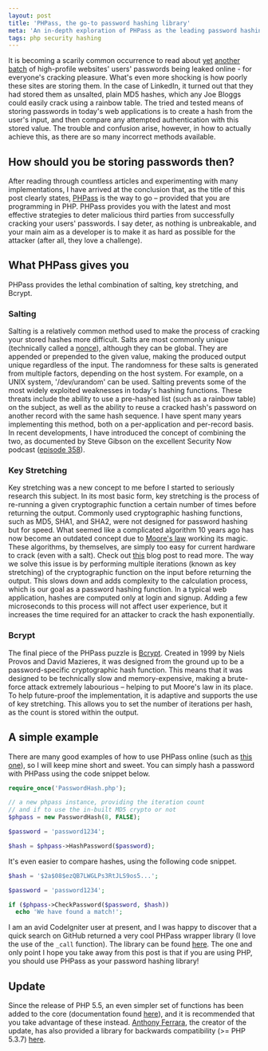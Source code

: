 ```yaml
---
layout: post
title: 'PHPass, the go-to password hashing library'
meta: 'An in-depth exploration of PHPass as the leading password hashing library, detailing best practices for password storage and security in PHP applications.'
tags: php security hashing
---
```


It is becoming a scarily common occurrence to read about [yet](http://www.guardian.co.uk/technology/us-news-blog/2012/jun/07/blogpost-eharmony-linkedin-hacked-leaked) [another](http://www.bbc.co.uk/news/technology-18338956) [batch](http://www.pcworld.com/article/257178/music_site_lastfm_joins_the_passwordleak_parade.html) of high-profile websites' users' passwords being leaked online - for everyone's cracking pleasure.
What's even more shocking is how poorly these sites are storing them.
In the case of LinkedIn, it turned out that they had stored them as unsalted, plain MD5 hashes, which any Joe Bloggs could easily crack using a rainbow table.
The tried and tested means of storing passwords in today's web applications is to create a hash from the user's input, and then compare any attempted authentication with this stored value.
The trouble and confusion arise, however, in how to actually achieve this, as there are so many incorrect methods available.

<!--more-->

## How should you be storing passwords then?

After reading through countless articles and experimenting with many implementations, I have arrived at the conclusion that, as the title of this post clearly states, [PHPass](http://www.openwall.com/phpass/) is the way to go – provided that you are programming in PHP.
PHPass provides you with the latest and most effective strategies to deter malicious third parties from successfully cracking your users' passwords.
I say deter, as nothing is unbreakable, and your main aim as a developer is to make it as hard as possible for the attacker (after all, they love a challenge).

## What PHPass gives you

PHPass provides the lethal combination of salting, key stretching, and Bcrypt.

### Salting

Salting is a relatively common method used to make the process of cracking your stored hashes more difficult.
Salts are most commonly unique (technically called a [nonce](http://en.wikipedia.org/wiki/Cryptographic_nonce)), although they can be global.
They are appended or prepended to the given value, making the produced output unique regardless of the input.
The randomness for these salts is generated from multiple factors, depending on the host system.
For example, on a UNIX system, '/dev/urandom' can be used.
Salting prevents some of the most widely exploited weaknesses in today's hashing functions.
These threats include the ability to use a pre-hashed list (such as a rainbow table) on the subject, as well as the ability to reuse a cracked hash's password on another record with the same hash sequence.
I have spent many years implementing this method, both on a per-application and per-record basis.
In recent developments, I have introduced the concept of combining the two, as documented by Steve Gibson on the excellent Security Now podcast ([episode 358](http://www.grc.com/sn/sn-358.htm)).

### Key Stretching

Key stretching was a new concept to me before I started to seriously research this subject.
In its most basic form, key stretching is the process of re-running a given cryptographic function a certain number of times before returning the output.
Commonly used cryptographic hashing functions, such as MD5, SHA1, and SHA2, were not designed for password hashing but for speed.
What seemed like a complicated algorithm 10 years ago has now become an outdated concept due to [Moore's law](http://en.wikipedia.org/wiki/Moore's_law) working its magic.
These algorithms, by themselves, are simply too easy for current hardware to crack (even with a salt).
Check out [this](http://www.troyhunt.com/2012/06/our-password-hashing-has-no-clothes.html) blog post to read more.
The way we solve this issue is by performing multiple iterations (known as key stretching) of the cryptographic function on the input before returning the output.
This slows down and adds complexity to the calculation process, which is our goal as a password hashing function.
In a typical web application, hashes are computed only at login and signup.
Adding a few microseconds to this process will not affect user experience, but it increases the time required for an attacker to crack the hash exponentially.

### Bcrypt

The final piece of the PHPass puzzle is [Bcrypt](http://en.wikipedia.org/wiki/Bcrypt).
Created in 1999 by Niels Provos and David Mazieres, it was designed from the ground up to be a password-specific cryptographic hash function.
This means that it was designed to be technically slow and memory-expensive, making a brute-force attack extremely labourious – helping to put Moore's law in its place.
To help future-proof the implementation, it is adaptive and supports the use of key stretching.
This allows you to set the number of iterations per hash, as the count is stored within the output.

## A simple example

There are many good examples of how to use PHPass online (such as [this one](http://sunnyis.me/blog/secure-passwords/)), so I will keep mine short and sweet.
You can simply hash a password with PHPass using the code snippet below.

```php
require_once('PasswordHash.php');

// a new phpass instance, providing the iteration count
// and if to use the in-built MD5 crypto or not
$phpass = new PasswordHash(8, FALSE);

$password = 'password1234';

$hash = $phpass->HashPassword($password);
```

It's even easier to compare hashes, using the following code snippet.

```php
$hash = '$2a$08$ezQB7LWGLPs3RtJLS9os5...';

$password = 'password1234';

if ($phpass->CheckPassword($password, $hash))
  echo 'We have found a match!';
```

I am an avid CodeIgniter user at present, and I was happy to discover that a quick search on GitHub returned a very cool PHPass wrapper library (I love the use of the `_call` function).
The library can be found [here](http://github.com/segersjens/CodeIgniter-Phpass-Library).
The one and only point I hope you take away from this post is that if you are using PHP, you should use PHPass as your password hashing library!

## Update

Since the release of PHP 5.5, an even simpler set of functions has been added to the core (documentation found [here](http://php.net/manual/en/function.password-hash.php)), and it is recommended that you take advantage of these instead.
[Anthony Ferrara](http://blog.ircmaxell.com/), the creator of the update, has also provided a library for backwards compatibility (>= PHP 5.3.7) [here](http://github.com/ircmaxell/password_compat).
